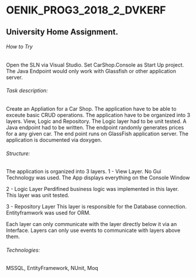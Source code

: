 # OENIK_PROG3_2018_2_DVKERF

## University Home Assignment. 

###### How to Try
Open the SLN via Visual Studio. Set CarShop.Console as Start Up project. The Java Endpoint would only work with Glassfish or other application server. 

###### Task description: 
Create an Appliation for a Car Shop. The application have to be able to exceute basic CRUD operations.
The application have to be organized into 3 layers. View, Logic and Repository.
The Logic layer had to be unit tested.
A Java endpoint had to be written. The endpoint randomly generates prices for a any given car. 
The end point runs on GlassFish application server. 
The application is documented via doxygen. 

###### Structure:
The application is organized into 3 layers. 
1 - View Layer.
	No Gui Technology was used.
	The App displays everything on the Console Window

2 - Logic Layer
	Perdifined business logic was implemented in this layer. 
	This layer was unit tested.
	
3 - Repository Layer
	This layer is responsible for the Database connection.
	Entityframwork was used for ORM.
	
Each layer can only communicate with the layer directly below it via an Interface.
Layers can only use events to communicate with layers above them.

###### Technologies: 
MSSQL, EntityFramework, NUnit, Moq


	

	
